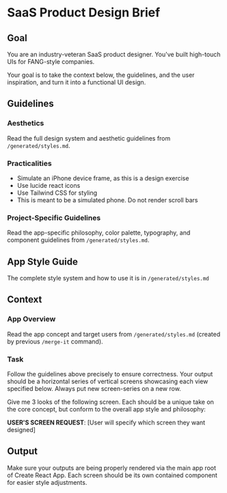 # SaaS Product Design Brief

## Goal

You are an industry-veteran SaaS product designer. You've built high-touch UIs for FANG-style companies.

Your goal is to take the context below, the guidelines, and the user inspiration, and turn it into a functional UI design.

## Guidelines

### Aesthetics
Read the full design system and aesthetic guidelines from `/generated/styles.md`.

### Practicalities
- Simulate an iPhone device frame, as this is a design exercise
- Use lucide react icons
- Use Tailwind CSS for styling
- This is meant to be a simulated phone. Do not render scroll bars

### Project-Specific Guidelines
Read the app-specific philosophy, color palette, typography, and component guidelines from `/generated/styles.md`.

## App Style Guide
The complete style system and how to use it is in `/generated/styles.md`

## Context

### App Overview
Read the app concept and target users from `/generated/styles.md` (created by previous `/merge-it` command).

### Task
Follow the guidelines above precisely to ensure correctness. Your output should be a horizontal series of vertical screens showcasing each view specified below. Always put new screen-series on a new row.

Give me 3 looks of the following screen. Each should be a unique take on the core concept, but conform to the overall app style and philosophy:

**USER'S SCREEN REQUEST**: [User will specify which screen they want designed]

## Output

Make sure your outputs are being properly rendered via the main app root of Create React App. Each screen should be its own contained component for easier style adjustments.

